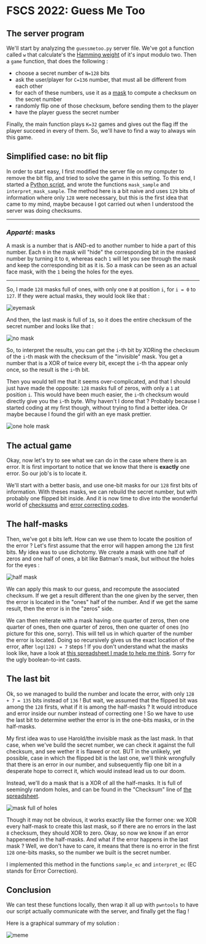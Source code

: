 # FSCS 2022: Guess Me Too

## The server program

We'll start by analyzing the `guessmetoo.py` server file. We've got a function called `w` that calculate's the [Hamming weight](https://en.wikipedia.org/wiki/Hamming_weight) of it's input modulo two. Then a `game` function, that does the following :
- choose a secret number of `N=128` bits
- ask the user/player for `C=136` number, that must all be different from each other
- for each of these numbers, use it as a [mask](https://en.wikipedia.org/wiki/Mask_(computing)) to compute a checksum on the secret number
- randomly flip one of those checksum, before sending them to the player
- have the player guess the secret number

Finally, the main function plays `K=32` games and gives out the flag iff the player succeed in every of them. So, we'll have to find a way to always win this game.

## Simplified case: no bit flip

In order to start easy, I first modified the server file on my computer to remove the bit flip, and tried to solve the game in this setting. To this end, I started a [Python script](attack.py), and wrote the functions `mask_sample` and `interpret_mask_sample`. The method here is a bit naive and uses `129` bits of information where only `128` were necessary, but this is the first idea that came to my mind, maybe because I got carried out when I understood the server was doing checksums.

--- 

### *Apparté*: masks

A mask is a number that is AND-ed to another number to hide a part of this number. Each `0` in the mask will "hide" the corresponding bit in the masked number by turning it to `0`, whereas each `1` will let you see through the mask and keep the corresponding bit as it is. So a mask can be seen as an actual face mask, with the `1` being the holes for the eyes.

---

So, I made `128` masks full of ones, with only one `0` at position `i`, for `i = 0` to `127`. If they were actual masks, they would look like that :

![eyemask](cacheOeil.jpg)

And then, the last mask is full of `1`s, so it does the entire checksum of the secret number and looks like that :

![no mask](hidethepainharold.jpg)

So, to interpret the results, you can get the `i`-th bit by XORing the checksum of the `i`-th mask with the checksum of the "invisible" mask. You get a number that is a XOR of twice every bit, except the `i`-th tha appear only once, so the result is the `i`-th bit.

Then you would tell me that it seems over-complicated, and that I should just have made the opposite: `128` masks full of zeros, with only a `1` at position `i`. This would have been much easier, the `i`-th checksum would directly give you the `i`-th byte. Why haven't I done that ? Probably because I started coding at my first though, without trying to find a better idea. Or maybe because I found the girl with an eye mask prettier.

![one hole mask](masqueUnTrou.jpg)

## The actual game

Okay, now let's try to see what we can do in the case where there is an error. It is first important to notice that we know that there is **exactly** one error. So our job's is to locate it.

We'll start with a better basis, and use one-bit masks for our `128` first bits of information. With theses masks, we can rebuild the secret number, but with probably one flipped bit inside. And it is now time to dive into the wonderful world of [checksums](https://en.wikipedia.org/wiki/Checksum) and [error correcting codes](https://en.wikipedia.org/wiki/Error_detection).

## The half-masks

Then, we've got `8` bits left. How can we use them to locate the position of the error ? Let's first assume that the error will happen among the `128` first bits. My idea was to use dichotomy. We create a mask with one half of zeros and one half of ones, a bit like Batman's mask, but without the holes for the eyes :

![half mask](halfMask.jpg)

We can apply this mask to our guess, and recompute the associated checksum. If we get a result different than the one given by the server, then the error is located in the "ones" half of the number. And if we get the same result, then the error is in the "zeros" side.

We can then reiterate with a mask having one quarter of zeros, then one quarter of ones, then one quarter of zeros, then one quarter of ones (no picture for this one, sorry). This will tell us in which quarter of the number the error is located.
Doing so recursively gives us the exact location of the error, after `log(128) = 7` steps ! If you don't understand what the masks look like, have a look at [this spreadsheet I made to help me think](masks.ods). Sorry for the ugly boolean-to-int casts.

## The last bit

Ok, so we managed to build the number and locate the error, with only `128 + 7 = 135` bits instead of `136` ! But wait, we assumed that the flipped bit was among the `128` firsts, what if it is among the half-masks ? It would introduce and error inside our number instead of correcting one ! So we have to use the last bit to determine wether the error is in the one-bits masks, or in the half-masks.

My first idea was to use Harold/the invisible mask as the last mask. In that case, when we've build the secret number, we can check it against the full checksum, and see wether it is flawed or not. BUT in the unlikely, yet possible, case in which the flipped bit is the last one, we'll think wrongfully that there is an error in our number, and subsequently flip one bit in a desperate hope to correct it, which would instead lead us to our doom.

Instead, we'll do a mask that is a XOR of all the half-masks. It is full of seemingly random holes, and can be found in the "Checksum" line of  [the spreadsheet](masks.ods).

![mask full of holes](jason-voorhees.jpg)

Though it may not be obvious, it works exactly like the former one: we XOR every half-mask to create this last mask, so if there are no errors in the last `8` checksum, they should XOR to zero.
Okay, so now we know if an error happenened in the half-masks. And what if the error happens in the last mask ? Well, we don't have to care, it means that there is no error in the first `128` one-bits masks, so the number we built is the secret number.

I implemented this method in the functions `sample_ec` and `interpret_ec` (EC stands for Error Correction).

## Conclusion

We can test these functions locally, then wrap it all up with `pwntools` to have our script actually communicate with the server, and finally get the flag !

Here is a graphical summary of my solution :

![meme](meme.png)